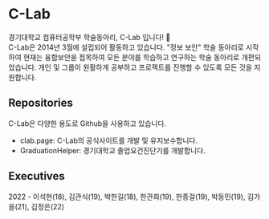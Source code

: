 # C-Lab

경기대학교 컴퓨터공학부 학술동아리, C-Lab 입니다! 👋<br>
C-Lab은 2014년 3월에 설립되어 활동하고 있습니다. "정보 보안" 학술 동아리로 시작하여 현재는 융합보안을 접목하여 모든 분야를 학습하고 연구하는 학술 동아리로 개편되었습니다. 개인 및 그룹이 원활하게 공부하고 프로젝트를 진행할 수 있도록 모든 것을 지원합니다.

## Repositories

C-Lab은 다양한 용도로 Github을 사용하고 있습니다.

* clab.page: C-Lab의 공식사이트를 개발 및 유지보수합니다.
* GraduationHelper: 경기대학교 졸업요건진단기를 개발합니다.

## Executives

2022 - 이석현(18), 김관식(19), 박한길(18), 한관희(19), 한종걸(19), 박동민(19), 김가을(21), 김정은(22)

